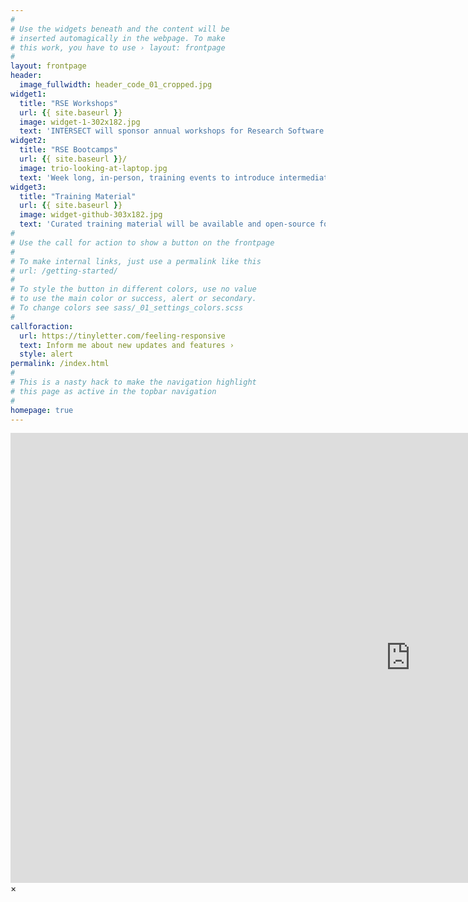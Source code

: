 ```yaml
---
#
# Use the widgets beneath and the content will be
# inserted automagically in the webpage. To make
# this work, you have to use › layout: frontpage
#
layout: frontpage
header:
  image_fullwidth: header_code_01_cropped.jpg
widget1:
  title: "RSE Workshops"
  url: {{ site.baseurl }}
  image: widget-1-302x182.jpg
  text: 'INTERSECT will sponsor annual workshops for Research Software Engineers to develop and refine training materials.'
widget2:
  title: "RSE Bootcamps"
  url: {{ site.baseurl }}/
  image: trio-looking-at-laptop.jpg
  text: 'Week long, in-person, training events to introduce intermediate/advanced research software developers to Research Software Engineering concepts and techniques'
widget3:
  title: "Training Material"
  url: {{ site.baseurl }}
  image: widget-github-303x182.jpg
  text: 'Curated training material will be available and open-source for the community to use locally and suggest changes'
#
# Use the call for action to show a button on the frontpage
#
# To make internal links, just use a permalink like this
# url: /getting-started/
#
# To style the button in different colors, use no value
# to use the main color or success, alert or secondary.
# To change colors see sass/_01_settings_colors.scss
#
callforaction:
  url: https://tinyletter.com/feeling-responsive
  text: Inform me about new updates and features ›
  style: alert
permalink: /index.html
#
# This is a nasty hack to make the navigation highlight
# this page as active in the topbar navigation
#
homepage: true
---
```


<div id="videoModal" class="reveal-modal large" data-reveal="">
  <div class="flex-video widescreen vimeo" style="display: block;">
    <iframe width="1280" height="720" src="https://www.youtube.com/embed/3b5zCFSmVvU" frameborder="0" allowfullscreen></iframe>
  </div>
  <a class="close-reveal-modal">&#215;</a>
</div>

